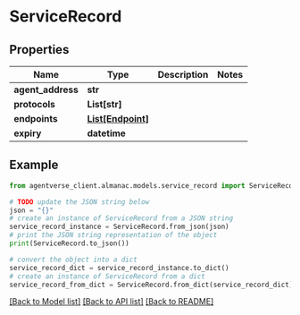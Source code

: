 # ServiceRecord


## Properties

Name | Type | Description | Notes
------------ | ------------- | ------------- | -------------
**agent_address** | **str** |  | 
**protocols** | **List[str]** |  | 
**endpoints** | [**List[Endpoint]**](Endpoint.md) |  | 
**expiry** | **datetime** |  | 

## Example

```python
from agentverse_client.almanac.models.service_record import ServiceRecord

# TODO update the JSON string below
json = "{}"
# create an instance of ServiceRecord from a JSON string
service_record_instance = ServiceRecord.from_json(json)
# print the JSON string representation of the object
print(ServiceRecord.to_json())

# convert the object into a dict
service_record_dict = service_record_instance.to_dict()
# create an instance of ServiceRecord from a dict
service_record_from_dict = ServiceRecord.from_dict(service_record_dict)
```
[[Back to Model list]](../README.md#documentation-for-models) [[Back to API list]](../README.md#documentation-for-api-endpoints) [[Back to README]](../README.md)


